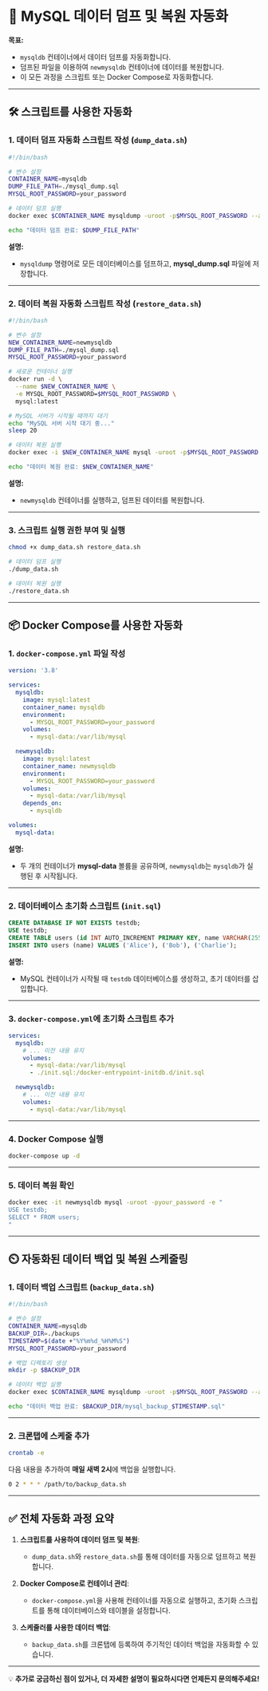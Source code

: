 
# 🚀 MySQL 데이터 덤프 및 복원 자동화

**목표:**
- `mysqldb` 컨테이너에서 데이터 덤프를 자동화합니다.
- 덤프된 파일을 이용하여 `newmysqldb` 컨테이너에 데이터를 복원합니다.
- 이 모든 과정을 스크립트 또는 Docker Compose로 자동화합니다.

---

## 🛠️ 스크립트를 사용한 자동화

### 1. 데이터 덤프 자동화 스크립트 작성 (`dump_data.sh`)

```bash
#!/bin/bash

# 변수 설정
CONTAINER_NAME=mysqldb
DUMP_FILE_PATH=./mysql_dump.sql
MYSQL_ROOT_PASSWORD=your_password

# 데이터 덤프 실행
docker exec $CONTAINER_NAME mysqldump -uroot -p$MYSQL_ROOT_PASSWORD --all-databases > $DUMP_FILE_PATH

echo "데이터 덤프 완료: $DUMP_FILE_PATH"
```

**설명:**  
- `mysqldump` 명령어로 모든 데이터베이스를 덤프하고, **mysql_dump.sql** 파일에 저장합니다.

---

### 2. 데이터 복원 자동화 스크립트 작성 (`restore_data.sh`)

```bash
#!/bin/bash

# 변수 설정
NEW_CONTAINER_NAME=newmysqldb
DUMP_FILE_PATH=./mysql_dump.sql
MYSQL_ROOT_PASSWORD=your_password

# 새로운 컨테이너 실행
docker run -d \
  --name $NEW_CONTAINER_NAME \
  -e MYSQL_ROOT_PASSWORD=$MYSQL_ROOT_PASSWORD \
  mysql:latest

# MySQL 서버가 시작될 때까지 대기
echo "MySQL 서버 시작 대기 중..."
sleep 20

# 데이터 복원 실행
docker exec -i $NEW_CONTAINER_NAME mysql -uroot -p$MYSQL_ROOT_PASSWORD < $DUMP_FILE_PATH

echo "데이터 복원 완료: $NEW_CONTAINER_NAME"
```

**설명:**  
- `newmysqldb` 컨테이너를 실행하고, 덤프된 데이터를 복원합니다.

---

### 3. 스크립트 실행 권한 부여 및 실행

```bash
chmod +x dump_data.sh restore_data.sh

# 데이터 덤프 실행
./dump_data.sh

# 데이터 복원 실행
./restore_data.sh
```

---

## 📦 Docker Compose를 사용한 자동화

### 1. `docker-compose.yml` 파일 작성

```yaml
version: '3.8'

services:
  mysqldb:
    image: mysql:latest
    container_name: mysqldb
    environment:
      - MYSQL_ROOT_PASSWORD=your_password
    volumes:
      - mysql-data:/var/lib/mysql

  newmysqldb:
    image: mysql:latest
    container_name: newmysqldb
    environment:
      - MYSQL_ROOT_PASSWORD=your_password
    volumes:
      - mysql-data:/var/lib/mysql
    depends_on:
      - mysqldb

volumes:
  mysql-data:
```

**설명:**  
- 두 개의 컨테이너가 **mysql-data** 볼륨을 공유하며, `newmysqldb`는 `mysqldb`가 실행된 후 시작됩니다.

---

### 2. 데이터베이스 초기화 스크립트 (`init.sql`)

```sql
CREATE DATABASE IF NOT EXISTS testdb;
USE testdb;
CREATE TABLE users (id INT AUTO_INCREMENT PRIMARY KEY, name VARCHAR(255));
INSERT INTO users (name) VALUES ('Alice'), ('Bob'), ('Charlie');
```

**설명:**  
- MySQL 컨테이너가 시작될 때 `testdb` 데이터베이스를 생성하고, 초기 데이터를 삽입합니다.

---

### 3. `docker-compose.yml`에 초기화 스크립트 추가

```yaml
services:
  mysqldb:
    # ... 이전 내용 유지
    volumes:
      - mysql-data:/var/lib/mysql
      - ./init.sql:/docker-entrypoint-initdb.d/init.sql

  newmysqldb:
    # ... 이전 내용 유지
    volumes:
      - mysql-data:/var/lib/mysql
```

---

### 4. Docker Compose 실행

```bash
docker-compose up -d
```

---

### 5. 데이터 복원 확인

```bash
docker exec -it newmysqldb mysql -uroot -pyour_password -e "
USE testdb;
SELECT * FROM users;
"
```

---

## ⏲️ 자동화된 데이터 백업 및 복원 스케줄링

### 1. 데이터 백업 스크립트 (`backup_data.sh`)

```bash
#!/bin/bash

# 변수 설정
CONTAINER_NAME=mysqldb
BACKUP_DIR=./backups
TIMESTAMP=$(date +"%Y%m%d_%H%M%S")
MYSQL_ROOT_PASSWORD=your_password

# 백업 디렉토리 생성
mkdir -p $BACKUP_DIR

# 데이터 백업 실행
docker exec $CONTAINER_NAME mysqldump -uroot -p$MYSQL_ROOT_PASSWORD --all-databases > $BACKUP_DIR/mysql_backup_$TIMESTAMP.sql

echo "데이터 백업 완료: $BACKUP_DIR/mysql_backup_$TIMESTAMP.sql"
```

---

### 2. 크론탭에 스케줄 추가

```bash
crontab -e
```

다음 내용을 추가하여 **매일 새벽 2시**에 백업을 실행합니다.

```bash
0 2 * * * /path/to/backup_data.sh
```

---

## ✅ 전체 자동화 과정 요약

1. **스크립트를 사용하여 데이터 덤프 및 복원**:
   - `dump_data.sh`와 `restore_data.sh`를 통해 데이터를 자동으로 덤프하고 복원합니다.

2. **Docker Compose로 컨테이너 관리**:
   - `docker-compose.yml`을 사용해 컨테이너를 자동으로 실행하고, 초기화 스크립트를 통해 데이터베이스와 테이블을 설정합니다.

3. **스케줄러를 사용한 데이터 백업**:
   - `backup_data.sh`를 크론탭에 등록하여 주기적인 데이터 백업을 자동화할 수 있습니다.

---

💡 **추가로 궁금하신 점이 있거나, 더 자세한 설명이 필요하시다면 언제든지 문의해주세요!**
